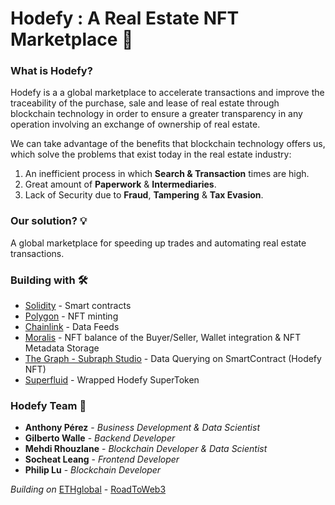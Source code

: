 # Hodefy : A Real Estate NFT Marketplace 🏡

### What is Hodefy? 
<p> Hodefy is a a global marketplace to accelerate transactions and improve the traceability of the purchase, sale and lease of real estate through blockchain technology in order to ensure a greater transparency in any operation involving an exchange of ownership of real estate. </p>

We can take advantage of the benefits that blockchain technology offers us, which solve the problems that exist today in the real estate industry:

  1.  An inefficient process in which **Search & Transaction** times are high.
  2.  Great amount of **Paperwork** & **Intermediaries**.
  3.  Lack of Security due to **Fraud**, **Tampering** & **Tax Evasion**.

### Our solution? :bulb: 
<p> A global marketplace for speeding up trades and automating real estate transactions. </p>

### Building with 🛠️

* [Solidity](https://solidity-es.readthedocs.io/es/latest/introduction-to-smart-contracts.html) - Smart contracts
* [Polygon](https://learn.figment.io/tutorials/build-an-nft-marketplace-using-hardhat) - NFT minting
* [Chainlink](https://docs.chain.link/docs/using-chainlink-reference-contracts/) - Data Feeds
* [Moralis](https://docs.moralis.io/introduction/readme) - NFT balance of the Buyer/Seller, Wallet integration & NFT Metadata Storage
* [The Graph - Subraph Studio](https://thegraph.com/studio/) - Data Querying on SmartContract (Hodefy NFT) 
* [Superfluid](https://docs.superfluid.finance/superfluid/) - Wrapped Hodefy SuperToken 

### Hodefy Team :mage: 
* **Anthony Pérez** - *Business Development & Data Scientist* 
* **Gilberto Walle** - *Backend Developer* 
* **Mehdi Rhouzlane** - *Blockchain Developer & Data Scientist*
* **Socheat Leang** - *Frontend Developer* 
* **Philip Lu** - *Blockchain Developer* 

*Building on* [ETHglobal](https://ethglobal.com/) - [RoadToWeb3](https://web3.ethglobal.com/) 


